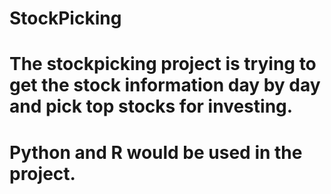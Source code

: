 # StockPicking
# The stockpicking project is trying to get the stock information day by day and pick top stocks for investing. 
# Python and R would be used in the project.
